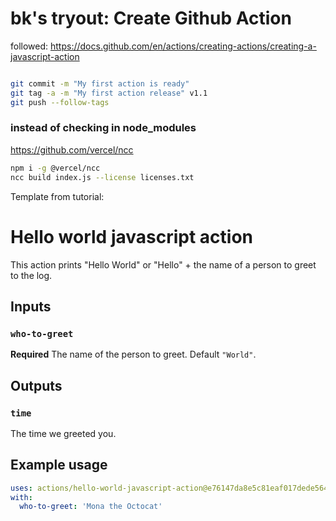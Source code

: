 # bk's tryout: Create Github Action

followed: 
https://docs.github.com/en/actions/creating-actions/creating-a-javascript-action

```bash

git commit -m "My first action is ready"
git tag -a -m "My first action release" v1.1
git push --follow-tags
```

### instead of checking in node_modules


https://github.com/vercel/ncc

```bash
npm i -g @vercel/ncc
ncc build index.js --license licenses.txt
```





Template from tutorial: 
# Hello world javascript action

This action prints "Hello World" or "Hello" + the name of a person to greet to the log.

## Inputs

### `who-to-greet`

**Required** The name of the person to greet. Default `"World"`.

## Outputs

### `time`

The time we greeted you.

## Example usage

```yaml
uses: actions/hello-world-javascript-action@e76147da8e5c81eaf017dede5645551d4b94427b
with:
  who-to-greet: 'Mona the Octocat'
```
